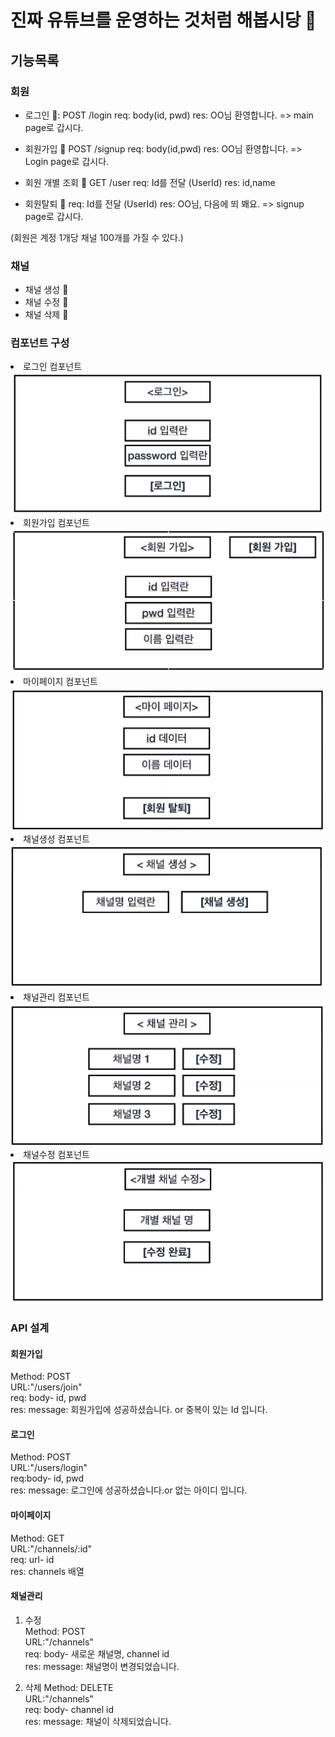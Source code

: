 # 진짜 유튜브를 운영하는 것처럼 해봅시당 👾

## 기능목록

### 회원

- 로그인 👀: POST /login
  req: body(id, pwd)
  res: OO님 환영합니다. => main page로 갑시다.

- 회원가입 👀 POST /signup
  req: body(id,pwd)
  res: OO님 환영합니다. => Login page로 갑시다.

- 회원 개별 조회 👀 GET /user
  req: Id를 전달 (UserId)
  res: id,name

- 회원탈퇴 👀
  req: Id를 전달 (UserId)
  res: OO님, 다음에 뙤 봬요. => signup page로 갑시다.

(회원은 계정 1개당 채널 100개를 가질 수 있다.)

### 채널

- 채널 생성 👀
- 채널 수정 👀
- 채널 삭제 👀

### 컴포넌트 구성

<li><span>로그인 컴포넌트</span><img src="img/login.png"/>
</li>
<li><span>회원가입 컴포넌트</span><img src="img/signup.png"/>
</li>
<li><span>마이페이지 컴포넌트</span><img src="img/mypage.png"/>
</li>
<li><span>채널생성 컴포넌트</span><img src="img/createchannel.png"/>
</li>
<li><span>채널관리 컴포넌트</span><img src="img/managechannel.png"/>
</li>
<li><span>채널수정 컴포넌트</span><img src="img/renamechannel.png"/>
</li>

### API 설계

#### 회원가입

Method: POST
<br/>
URL:"/users/join"  
req: body- id, pwd  
res: message: 회원가입에 성공하셨습니다. or 중복이 있는 Id 입니다.

#### 로그인

Method: POST  
URL:"/users/login"  
req:body- id, pwd  
res: message: 로그인에 성공하셨습니다.or 없는 아이디 입니다.

#### 마이페이지

Method: GET  
URL:"/channels/:id"  
req: url- id  
res: channels 배열

#### 채널관리

1. 수정  
   Method: POST  
   URL:"/channels"  
   req: body- 새로운 채널명, channel id  
   res: message: 채널명이 변경되었습니다.

2. 삭제
   Method: DELETE  
   URL:"/channels"  
   req: body- channel id  
   res: message: 채널이 삭제되었습니다.
